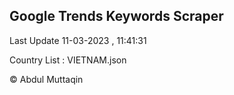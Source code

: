 

## Google Trends Keywords Scraper 
 
Last Update 11-03-2023 , 11:41:31

Country List :
VIETNAM.json



© Abdul Muttaqin 
